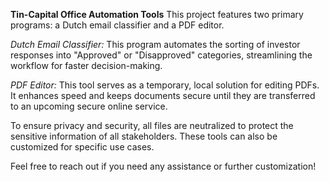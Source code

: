 **Tin-Capital Office Automation Tools**
This project features two primary programs: a Dutch email classifier and a PDF editor.

*Dutch Email Classifier:* This program automates the sorting of investor responses into "Approved" or "Disapproved" categories, streamlining the workflow for faster decision-making.

*PDF Editor:* This tool serves as a temporary, local solution for editing PDFs. It enhances speed and keeps documents secure until they are transferred to an upcoming secure online service.

To ensure privacy and security, all files are neutralized to protect the sensitive information of all stakeholders. These tools can also be customized for specific use cases.

Feel free to reach out if you need any assistance or further customization!

